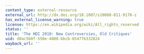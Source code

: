 ```yaml
---
content_type: external-resource
external_url: http://dx.doi.org/10.1007/s10888-011-9178-z
has_external_license_warning: true
license: https://en.wikipedia.org/wiki/All_rights_reserved
status: ''
title: 'The HDI 2010: New Controversies, Old Critiques'
uid: d0ac5b0f-550e-4808-bbcb-65477b332824
wayback_url: ''
---
```

